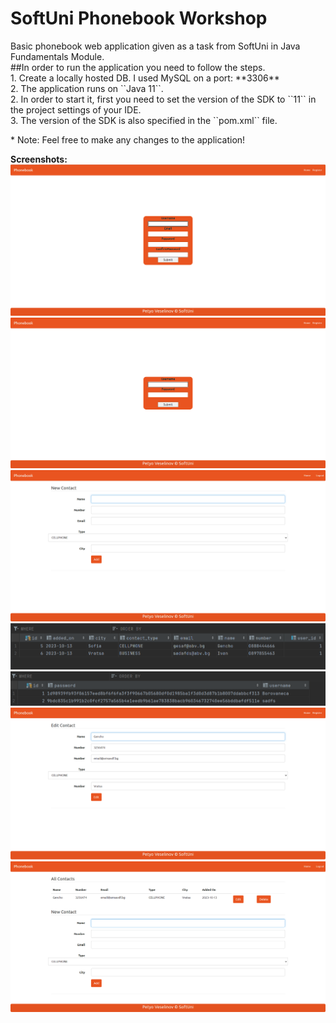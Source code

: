 # SoftUni Phonebook Workshop
<p>
Basic phonebook web application given as a task from SoftUni in Java Fundamentals Module.</br>
##In order to run the application you need to follow the steps.</br>
1. Create a locally hosted DB. I used MySQL on a port: **3306**</br>
2. The application runs on ``Java 11``.</br>
2. In order to start it, first you need to set the version of the SDK to ``11`` in the project settings of your IDE.</br>
3. The version of the SDK is also specified in the ``pom.xml`` file.</br>
</p>
* Note: Feel free to make any changes to the application!

**Screenshots:**
![phoneBookScreenshot](https://github.com/Borovaneca/Phonebook/blob/master/src/main/resources/images/register.png "register")
![loginContactScreenshot](https://github.com/Borovaneca/Phonebook/blob/master/src/main/resources/images/login.png "login")
![emptyContactScreenshot](https://github.com/Borovaneca/Phonebook/blob/master/src/main/resources/images/empty.png "emptyContact")
![DBContactsScreenshot](https://github.com/Borovaneca/Phonebook/blob/master/src/main/resources/images/contact_DB.png "DBContacts")
![DBUsersScreenshot](https://github.com/Borovaneca/Phonebook/blob/master/src/main/resources/images/user_DB.png "DBUsers")
![editContactScreenshot](https://github.com/Borovaneca/Phonebook/blob/master/src/main/resources/images/edit.png "editContact")
![contactScreenshot](https://github.com/Borovaneca/Phonebook/blob/master/src/main/resources/images/contacts.png "contacts")
